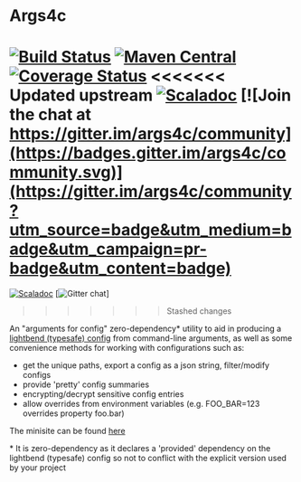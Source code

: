 Args4c
====

[![Build Status](https://travis-ci.org/aaronp/args4c.svg?branch=master)](https://travis-ci.org/aaronp/args4c)
[![Maven Central](https://maven-badges.herokuapp.com/maven-central/com.github.aaronp/args4c_2.12/badge.png)](https://maven-badges.herokuapp.com/maven-central/com.github.aaronp/args4c_2.12)
[![Coverage Status](https://coveralls.io/repos/github/aaronp/args4c/badge.svg?branch=master)](https://coveralls.io/github/aaronp/args4c?branch=master)
<<<<<<< Updated upstream
[![Scaladoc](https://javadoc-badge.appspot.com/com.github.aaronp/args4c_2.12.svg?label=scaladoc)](https://javadoc-badge.appspot.com/com.github.aaronp/args4c_2.12) [![Join the chat at https://gitter.im/args4c/community](https://badges.gitter.im/args4c/community.svg)](https://gitter.im/args4c/community?utm_source=badge&utm_medium=badge&utm_campaign=pr-badge&utm_content=badge)
=======
[![Scaladoc](https://javadoc-badge.appspot.com/com.github.aaronp/args4c_2.12.svg?label=scaladoc)](https://javadoc-badge.appspot.com/com.github.aaronp/args4c_2.12)
[![Gitter chat](https://badges.gitter.im/gitterHQ/gitter.png)]
>>>>>>> Stashed changes

An "arguments for config" zero-dependency* utility to aid in producing a [lightbend (typesafe) config](https://github.com/lightbend/config) from command-line arguments, as well as some convenience methods for working with configurations such as:

 * get the unique paths, export a config as a json string, filter/modify configs
 * provide 'pretty' config summaries
 * encrypting/decrypt sensitive config entries
 * allow overrides from environment variables (e.g. FOO_BAR=123 overrides property foo.bar)

The minisite can be found [here](https://aaronp.github.io/args4c/index.html)

\* It is zero-dependency as it declares a 'provided' dependency on the lightbend (typesafe) config so not to conflict with the explicit version used by your project   